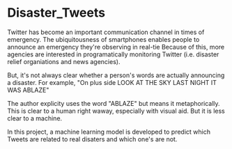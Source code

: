 # Disaster_Tweets

Twitter has become an important communication channel in times of emergency. The ubiquitousness of smartphones enables people to announce an emergency they're observing in real-tie Because of this, more agencies are interested in programatically monitoring Twitter (i.e. disaster relief organiations and news agencies).

But, it's not always clear whether a person's words are actually announcing a disaster. For example, "On plus side LOOK AT THE SKY LAST NIGHT IT WAS ABLAZE"

The author explicity uses the word "ABLAZE" but means it metaphorically. This is clear to a human right waway, especially with visual aid. But it is less clear to a machine.

In this project, a machine learning model is developed to predict which Tweets are related to real disaters and which one's are not. 
